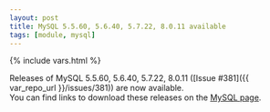 ```yaml
---
layout: post
title: MySQL 5.5.60, 5.6.40, 5.7.22, 8.0.11 available
tags: [module, mysql]
---
```

{% include vars.html %}

Releases of MySQL 5.5.60, 5.6.40, 5.7.22, 8.0.11 ([Issue #381]({{ var_repo_url }}/issues/381)) are now available.<br />
You can find links to download these releases on the [MySQL page](/modules/mysql).